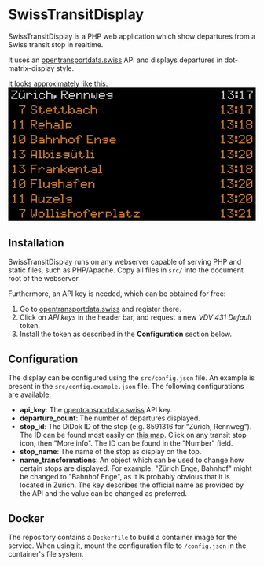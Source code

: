 # SwissTransitDisplay

SwissTransitDisplay is a PHP web application which show departures from a Swiss transit stop in realtime.

It uses an [opentransportdata.swiss](https://opentransportdata.swiss/en/dataset/aaa) API and displays departures in dot-matrix-display style.

It looks approximately like this:
![Screenshot of SwissTransitDisplay](screenshot.png)

## Installation

SwissTransitDisplay runs on any webserver capable of serving PHP and static files, such as PHP/Apache. Copy all files in `src/` into the document root of the webserver.

Furthermore, an API key is needed, which can be obtained for free:

1. Go to [opentransportdata.swiss](https://opentransportdata.swiss/en/register/) and register there.
2. Click on *API keys* in the header bar, and request a new *VDV 431 Default* token.
3. Install the token as described in the **Configuration** section below.

## Configuration

The display can be configured using the `src/config.json` file. An example is present in the `src/config.example.json` file. The following configurations are available:

* **api_key**: The [opentransportdata.swiss](https://opentransportdata.swiss/en/) API key.
* **departure_count**: The number of departures displayed.
* **stop_id**: The DiDok ID of the stop (e.g. 8591316 for "Zürich, Rennweg"). The ID can be found most easily on [this map](https://map.geo.admin.ch/?layers=ch.bav.haltestellen-oev). Click on any transit stop icon, then "More info". The ID can be found in the "Number" field.
* **stop_name**: The name of the stop as display on the top.
* **name_transformations**: An object which can be used to change how certain stops are displayed. For example, "Zürich Enge, Bahnhof" might be changed to "Bahnhof Enge", as it is probably obvious that it is located in Zurich. The key describes the official name as provided by the API and the value can be changed as preferred.

## Docker

The repository contains a `Dockerfile` to build a container image for the service. When using it, mount the configuration file to `/config.json` in the container's file system.
